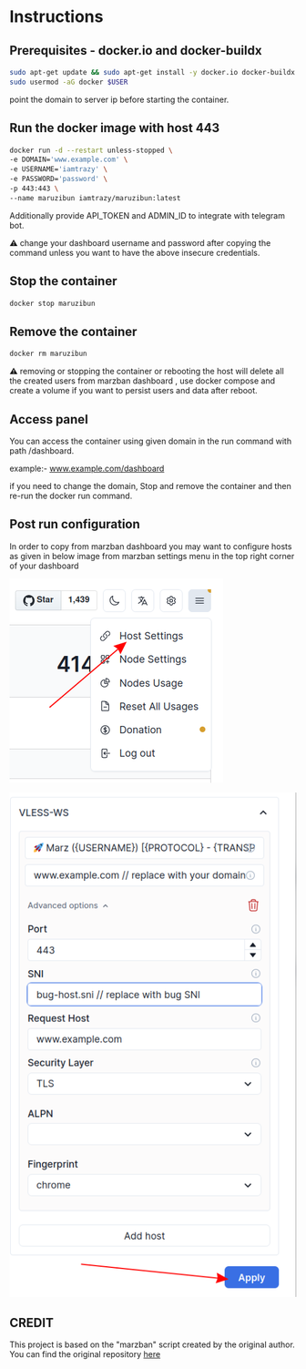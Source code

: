 # Instructions

## Prerequisites - docker.io and docker-buildx

```bash
sudo apt-get update && sudo apt-get install -y docker.io docker-buildx
sudo usermod -aG docker $USER
```
point the domain to server ip before starting the container.

## Run the docker image with host 443

```bash
docker run -d --restart unless-stopped \
-e DOMAIN='www.example.com' \
-e USERNAME='iamtrazy' \
-e PASSWORD='password' \
-p 443:443 \
--name maruzibun iamtrazy/maruzibun:latest
```
Additionally provide API_TOKEN and ADMIN_ID to integrate with telegram bot.  

:warning: change your dashboard username and password after copying the command unless you want to have the above insecure credentials.
## Stop the container
```bash
docker stop maruzibun
```
## Remove the container
```bash
docker rm maruzibun
```
:warning: removing or stopping the container or rebooting the host will delete all the created users from marzban dashboard , use docker compose and create a volume if you want to persist users and data after reboot.

## Access panel

You can access the container using given domain in the run command with path /dashboard.  

example:- www.example.com/dashboard  

if you need to change the domain, Stop and remove the container and then re-run the docker run command.  

## Post run configuration

In order to copy from marzban dashboard you may want to configure hosts as given in below image from marzban settings menu in the top right corner of your dashboard

![Alt text](image.png)

![Alt text](image-1.png)

## CREDIT

This project is based on the "marzban" script created by the original author. You can find the original repository [here](https://github.com/Gozargah/Marzban)
